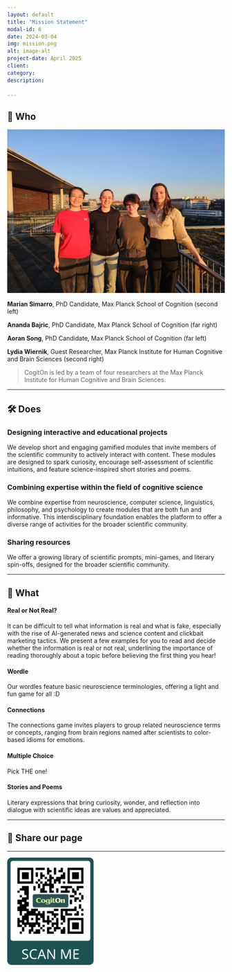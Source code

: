 ```yaml
---
layout: default
title: "Mission Statement"
modal-id: 6
date: 2024-03-04
img: mission.png
alt: image-alt
project-date: April 2025
client: 
category:
description: 

---
```


## 🧠 Who

<img src="img/portfolio/team.jpg" width="600" />

**Marian Simarro**, PhD Candidate, Max Planck School of Cognition (second left)

**Ananda Bajric**, PhD Candidate, Max Planck School of Cognition (far right)

**Aoran Song**, PhD Candidate, Max Planck School of Cognition (far left)

**Lydia Wiernik**, Guest Researcher, Max Planck Institute for Human Cognitive and Brain Sciences (second right)


> CogitOn is led by a team of four researchers at the Max Planck Institute for Human Cognitive and Brain Sciences.

** **

## 🛠️ Does

<h3 style="text-align: left;">Designing interactive and educational projects</h3>

<div style="text-align: left;"> 

 We develop short and engaging gamified modules that invite members of the scientific community to actively interact with content. These modules are designed to spark curiosity, encourage self-assessment of scientific intuitions, and feature science-inspired short stories and poems.

</div>

<h3 style="text-align: left;">Combining expertise within the field of cognitive science</h3>

<div style="text-align: left;"> 

We combine expertise from neuroscience, computer science, linguistics, philosophy, and psychology to create modules that are both fun and informative. This interdisciplinary foundation enables the platform to offer a diverse range of activities for the broader scientific community.

</div>

<h3 style="text-align: left;">Sharing resources</h3>

<div style="text-align: left;"> 

We offer a growing library of scientific prompts, mini-games, and literary spin-offs, designed for the broader scientific community.

</div>

** **

## 🎯 What

<h4 style="text-align: left;">Real or Not Real?</h4>

<div style="text-align: left;"> 

It can be difficult to tell what information is real and what is fake, especially with the rise of AI-generated news and science content and clickbait marketing tactics. We present a few examples for you to read and decide whether the information is real or not real, underlining the importance of reading thoroughly about a topic before believing the first thing you hear!

</div>

<h4 style="text-align: left;">Wordle</h4>

<div style="text-align: left;"> 

Our wordles feature basic neuroscience terminologies, offering a light and fun game for all :D

</div>

<h4 style="text-align: left;">Connections</h4>

<div style="text-align: left;"> 

The connections game invites players to group related neuroscience terms or concepts, ranging from brain regions named after scientists to color-based idioms for emotions. 

</div>

<h4 style="text-align: left;">Multiple Choice</h4>

<div style="text-align: left;"> 

Pick THE one!

</div>

<h4 style="text-align: left;">Stories and Poems</h4>

<div style="text-align: left;"> 

Literary expressions that bring curiosity, wonder, and reflection into dialogue with scientific ideas are values and appreciated.

</div>

** **

## 💌 Share our page
** **
<img src="img/portfolio/CogitOn_QR_Code.png" width="200" />

